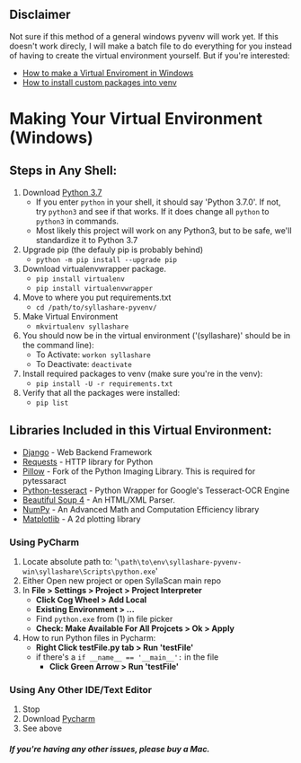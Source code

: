 ## Disclaimer
Not sure if this method of a general windows pyvenv will work yet. If this doesn't work direcly, I will make a batch file to do everything for you instead of having to create the virtual environment yourself. But if you're interested: 
  - [How to make a Virtual Enviroment in Windows](https://programwithus.com/learn-to-code/Pip-and-virtualenv-on-Windows/)
  - [How to install custom packages into venv](https://packaging.python.org/guides/installing-using-pip-and-virtualenv/)

# Making Your Virtual Environment (Windows)

## Steps in Any Shell:
  1. Download [Python 3.7](https://www.python.org/ftp/python/3.7.0/python-3.7.0-amd64.exe) 
      - If you enter `python` in your shell, it should say 'Python 3.7.0'. If not, try `python3` and see if that works. If it does change all `python` to `python3` in commands.
      - Most likely this project will work on any Python3, but to be safe, we'll standardize it to Python 3.7
  2. Upgrade pip (the defauly pip is probably behind)
      - `python -m pip install --upgrade pip`
  3. Download virtualenvwrapper package.
      - `pip install virtualenv`
      - `pip install virtualenvwrapper`
  4. Move to where you put requirements.txt
      - `cd /path/to/syllashare-pyvenv/`
  5. Make Virtual Environment
      - `mkvirtualenv syllashare`
  6. You should now be in the virtual environment ('(syllashare)' should be in the command line):
      - To Activate: `workon syllashare`
      - To Deactivate: `deactivate`
  7. Install required packages to venv (make sure you're in the venv):
      - `pip install -U -r requirements.txt `
  8. Verify that all the packages were installed:
      - `pip list`
  
## Libraries Included in this Virtual Environment:
  - [Django](https://docs.djangoproject.com/en/2.1/) - Web Backend Framework
  - [Requests](http://docs.python-requests.org/en/master/user/quickstart/) - HTTP library for Python
  - [Pillow](https://pillow.readthedocs.io/en/latest/) - Fork of the Python Imaging Library. This is required for pytessaract
  - [Python-tesseract](https://pypi.org/project/pytesseract/) - Python Wrapper for Google's Tesseract-OCR Engine
  - [Beautiful Soup 4](https://www.crummy.com/software/BeautifulSoup/bs4/doc/) - An HTML/XML Parser. 
  - [NumPy](https://docs.scipy.org/doc/numpy/user/quickstart.html) - An Advanced Math and Computation Efficiency library 
  - [Matplotlib](https://matplotlib.org/api/pyplot_summary.html) - A 2d plotting library
  
  ### Using PyCharm
  1. Locate absolute path to: '`\path\to\env\syllashare-pyvenv-win\syllashare\Scripts\python.exe`'
  2. Either Open new project or open SyllaScan main repo
  3. In **File > Settings > Project > Project Interpreter** 
     - **Click Cog Wheel > Add Local**
     - **Existing Environment > ...**
     - Find `python.exe` from (1) in file picker
     - **Check: Make Available For All Projcets > Ok > Apply**
  4. How to run Python files in Pycharm:
     - **Right Click testFile.py tab > Run 'testFile'**
     - if there's a `if __name__ == '__main__':` in the file
       - **Click Green Arrow > Run 'testFile'**
  
  ### Using Any Other IDE/Text Editor
  1. Stop
  2. Download [Pycharm](https://www.jetbrains.com/pycharm/download/download-thanks.html?platform=windows&code=PCC)
  3. See above
  
  ##### If you're having any other issues, please buy a Mac.
